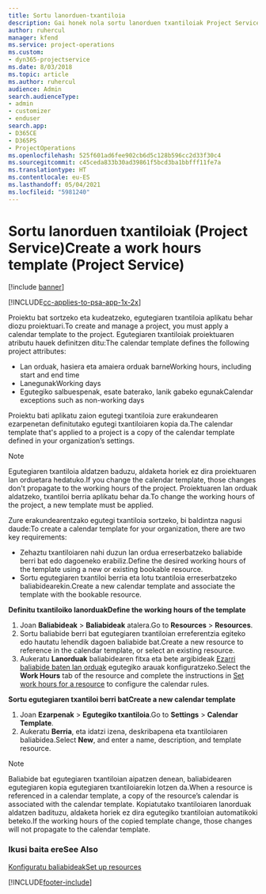 ```yaml
---
title: Sortu lanorduen-txantiloia
description: Gai honek nola sortu lanorduen txantiloiak Project Service-n deskribatzen du.
author: ruhercul
manager: kfend
ms.service: project-operations
ms.custom:
- dyn365-projectservice
ms.date: 8/03/2018
ms.topic: article
ms.author: ruhercul
audience: Admin
search.audienceType:
- admin
- customizer
- enduser
search.app:
- D365CE
- D365PS
- ProjectOperations
ms.openlocfilehash: 525f601ad6fee902cb6d5c128b596cc2d33f30c4
ms.sourcegitcommit: c45ceda833b30ad39861f5bcd3ba1bbfff11fe7a
ms.translationtype: HT
ms.contentlocale: eu-ES
ms.lasthandoff: 05/04/2021
ms.locfileid: "5981240"
---
```

# <a name="create-a-work-hours-template-project-service"></a><span data-ttu-id="80834-103">Sortu lanorduen txantiloiak (Project Service)</span><span class="sxs-lookup"><span data-stu-id="80834-103">Create a work hours template (Project Service)</span></span>

[!include [banner](../includes/psa-now-project-operations.md)]

[!INCLUDE[cc-applies-to-psa-app-1x-2x](../includes/cc-applies-to-psa-app-3x.md)]

<span data-ttu-id="80834-104">Proiektu bat sortzeko eta kudeatzeko, egutegiaren txantiloia aplikatu behar diozu proiektuari.</span><span class="sxs-lookup"><span data-stu-id="80834-104">To create and manage a project, you must apply a calendar template to the project.</span></span> <span data-ttu-id="80834-105">Egutegiaren txantiloiak proiektuaren atributu hauek definitzen ditu:</span><span class="sxs-lookup"><span data-stu-id="80834-105">The calendar template defines the following project attributes:</span></span>

- <span data-ttu-id="80834-106">Lan orduak, hasiera eta amaiera orduak barne</span><span class="sxs-lookup"><span data-stu-id="80834-106">Working hours, including start and end time</span></span>
- <span data-ttu-id="80834-107">Lanegunak</span><span class="sxs-lookup"><span data-stu-id="80834-107">Working days</span></span>
- <span data-ttu-id="80834-108">Egutegiko salbuespenak, esate baterako, lanik gabeko egunak</span><span class="sxs-lookup"><span data-stu-id="80834-108">Calendar exceptions such as non-working days</span></span>

<span data-ttu-id="80834-109">Proiektu bati aplikatu zaion egutegi txantiloia zure erakundearen ezarpenetan definitutako egutegi txantiloiaren kopia da.</span><span class="sxs-lookup"><span data-stu-id="80834-109">The calendar template that's applied to a project is a copy of the calendar template defined in your organization’s settings.</span></span>

> [!NOTE]
> <span data-ttu-id="80834-110">Egutegiaren txantiloia aldatzen baduzu, aldaketa horiek ez dira proiektuaren lan orduetara hedatuko.</span><span class="sxs-lookup"><span data-stu-id="80834-110">If you change the calendar template, those changes don't propagate to the working hours of the project.</span></span> <span data-ttu-id="80834-111">Proiektuaren lan orduak aldatzeko, txantiloi berria aplikatu behar da.</span><span class="sxs-lookup"><span data-stu-id="80834-111">To change the working hours of the project, a new template must be applied.</span></span>

<span data-ttu-id="80834-112">Zure erakundearentzako egutegi txantiloia sortzeko, bi baldintza nagusi daude:</span><span class="sxs-lookup"><span data-stu-id="80834-112">To create a calendar template for your organization, there are two key requirements:</span></span>

- <span data-ttu-id="80834-113">Zehaztu txantiloiaren nahi duzun lan ordua erreserbatzeko baliabide berri bat edo dagoeneko erabiliz.</span><span class="sxs-lookup"><span data-stu-id="80834-113">Define the desired working hours of the template using a new or existing bookable resource.</span></span>
- <span data-ttu-id="80834-114">Sortu egutegiaren txantiloi berria eta lotu txantiloia erreserbatzeko baliabidearekin.</span><span class="sxs-lookup"><span data-stu-id="80834-114">Create a new calendar template and associate the template with the bookable resource.</span></span>

<span data-ttu-id="80834-115">**Definitu txantiloiko lanorduak**</span><span class="sxs-lookup"><span data-stu-id="80834-115">**Define the working hours of the template**</span></span>

1. <span data-ttu-id="80834-116">Joan **Baliabideak** \> **Baliabideak** atalera.</span><span class="sxs-lookup"><span data-stu-id="80834-116">Go to **Resources** \> **Resources**.</span></span>
2. <span data-ttu-id="80834-117">Sortu baliabide berri bat egutegiaren txantiloian erreferentzia egiteko edo hautatu lehendik dagoen baliabide bat.</span><span class="sxs-lookup"><span data-stu-id="80834-117">Create a new resource to reference in the calendar template, or select an existing resource.</span></span>
3. <span data-ttu-id="80834-118">Aukeratu **Lanorduak** baliabidearen fitxa eta bete argibideak [Ezarri baliabide baten lan orduak](https://docs.microsoft.com/dynamics365/field-service/set-work-hours-resource) egutegiko arauak konfiguratzeko.</span><span class="sxs-lookup"><span data-stu-id="80834-118">Select the **Work Hours** tab of the resource and complete the instructions in [Set work hours for a resource](https://docs.microsoft.com/dynamics365/field-service/set-work-hours-resource) to configure the calendar rules.</span></span>

<span data-ttu-id="80834-119">**Sortu egutegiaren txantiloi berri bat**</span><span class="sxs-lookup"><span data-stu-id="80834-119">**Create a new calendar template**</span></span>

1. <span data-ttu-id="80834-120">Joan **Ezarpenak** \> **Egutegiko txantiloia**.</span><span class="sxs-lookup"><span data-stu-id="80834-120">Go to **Settings** \> **Calendar Template**.</span></span>
2. <span data-ttu-id="80834-121">Aukeratu **Berria**, eta idatzi izena, deskribapena eta txantiloiaren baliabidea.</span><span class="sxs-lookup"><span data-stu-id="80834-121">Select **New**, and enter a name, description, and template resource.</span></span>


> [!NOTE]
> <span data-ttu-id="80834-122">Baliabide bat egutegiaren txantiloian aipatzen denean, baliabidearen egutegiaren kopia egutegiaren txantiloiarekin lotzen da.</span><span class="sxs-lookup"><span data-stu-id="80834-122">When a resource is referenced in a calendar template, a copy of the resource’s calendar is associated with the calendar template.</span></span> <span data-ttu-id="80834-123">Kopiatutako txantiloiaren lanorduak aldatzen badituzu, aldaketa horiek ez dira egutegiko txantiloian automatikoki beteko.</span><span class="sxs-lookup"><span data-stu-id="80834-123">If the working hours of the copied template change, those changes will not propagate to the calendar template.</span></span>


### <a name="see-also"></a><span data-ttu-id="80834-124">Ikusi baita ere</span><span class="sxs-lookup"><span data-stu-id="80834-124">See Also</span></span>  
 [<span data-ttu-id="80834-125">Konfiguratu baliabideak</span><span class="sxs-lookup"><span data-stu-id="80834-125">Set up resources</span></span>](../psa/set-up-resources.md)


[!INCLUDE[footer-include](../includes/footer-banner.md)]
